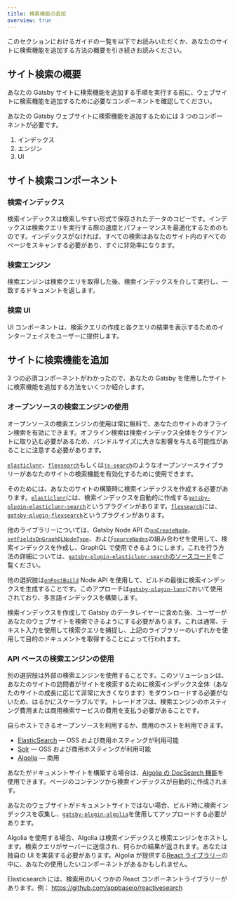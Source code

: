 ```yaml
---
title: 検索機能の追加
overview: true
---
```


このセクションにおけるガイドの一覧を以下でお読みいただくか、あなたのサイトに検索機能を追加する方法の概要を引き続きお読みください。

<GuideList slug={props.slug} />

## サイト検索の概要

あなたの Gatsby サイトに検索機能を追加する手順を実行する前に、ウェブサイトに検索機能を追加するために必要なコンポーネントを確認してください。

あなたの Gatsby ウェブサイトに検索機能を追加するためには 3 つのコンポーネントが必要です。

1.  インデックス
2.  エンジン
3.  UI

## サイト検索コンポーネント

### 検索インデックス

検索インデックスは検索しやすい形式で保存されたデータのコピーです。インデックスは検索クエリを実行する際の速度とパフォーマンスを最適化するためのものです。インデックスがなければ、すべての検索はあなたのサイト内のすべてのページをスキャンする必要があり、すぐに非効率になります。

### 検索エンジン

検索エンジンは検索クエリを取得した後、検索インデックスを介して実行し、一致するドキュメントを返します。

### 検索 UI

UI コンポーネントは、検索クエリの作成と各クエリの結果を表示するためのインターフェイスをユーザーに提供します。

## サイトに検索機能を追加

3 つの必須コンポーネントがわかったので、あなたの Gatsby を使用したサイトに検索機能を追加する方法をいくつか紹介します。

### オープンソースの検索エンジンの使用

オープンソースの検索エンジンの使用は常に無料で、あなたのサイトのオフライン検索を有効にできます。オフライン検索は検索インデックス全体をクライアントに取り込む必要があるため、バンドルサイズに大きな影響を与える可能性があることに注意する必要があります。

[`elasticlunr`](https://www.npmjs.com/package/elasticlunr)、[`flexsearch`](https://github.com/nextapps-de/flexsearch)もしくは[`js-search`](https://github.com/bvaughn/js-search)のようなオープンソースライブラリーがあなたのサイトの検索機能を有効化するために使用できます。

そのためには、あなたのサイトの構築時に検索インデックスを作成する必要があります。[`elasticlunr`](https://www.npmjs.com/package/elasticlunr)には、検索インデックスを自動的に作成する[`gatsby-plugin-elasticlunr-search`](https://github.com/gatsby-contrib/gatsby-plugin-elasticlunr-search)というプラグインがあります。[`flexsearch`](https://github.com/nextapps-de/flexsearch)には、[`gatsby-plugin-flexsearch`](https://github.com/tmsss/gatsby-plugin-flexsearch)というプラグインがあります。

他のライブラリーについては、Gatsby Node API の[`onCreateNode`](/docs/node-apis/#onCreateNode)、[`setFieldsOnGraphQLNodeType`](/docs/node-apis/#setFieldsOnGraphQLNodeType)、および[`sourceNodes`](/docs/node-apis/#sourceNodes)の組み合わせを使用して、検索インデックスを作成し、GraphQL で使用できるようにします。これを行う方法の詳細については、[`gatsby-plugin-elasticlunr-search`のソースコード](https://github.com/gatsby-contrib/gatsby-plugin-elasticlunr-search/blob/master/src/gatsby-node.js#L96-L131)をご覧ください。

他の選択肢は[`onPostBuild`](/docs/node-apis/#onPostBuild) Node API を使用して、ビルドの最後に検索インデックスを生成することです。このアプローチは[`gatsby-plugin-lunr`](https://github.com/humanseelabs/gatsby-plugin-lunr)において使用されており、多言語インデックスを構築します。

検索インデックスを作成して Gatsby のデータレイヤーに含めた後、ユーザーがあなたのウェブサイトを検索できるようにする必要があります。これは通常、テキスト入力を使用して検索クエリを捕捉し、上記のライブラリーのいずれかを使用して目的のドキュメントを取得することによって行われます。

### API ベースの検索エンジンの使用

別の選択肢は外部の検索エンジンを使用することです。このソリューションは、あなたのサイトの訪問者がサイトを検索するために検索インデックス全体（あなたのサイトの成長に応じて非常に大きくなります）をダウンロードする必要がないため、はるかにスケーラブルです。トレードオフは、検索エンジンのホスティング費用または商用検索サービスの費用を支払う必要があることです。

自らホストできるオープンソースを利用するか、商用のホストを利用できます。

- [ElasticSearch](https://www.elastic.co/products/elasticsearch) — OSS および商用ホスティングが利用可能
- [Solr](http://lucene.apache.org/solr/) — OSS および商用ホスティングが利用可能
- [Algolia](https://www.algolia.com/) — 商用

あなたがドキュメントサイトを構築する場合は、[Algolia の DocSearch 機能](https://community.algolia.com/docsearch/)を使用できます。ページのコンテンツから検索インデックスが自動的に作成されます。

あなたのウェブサイトがドキュメントサイトではない場合、ビルド時に検索インデックスを収集し、[`gatsby-plugin-algolia`](https://github.com/algolia/gatsby-plugin-algolia)を使用してアップロードする必要があります。

Algolia を使用する場合、Algolia は検索インデックスと検索エンジンをホストします。検索クエリがサーバーに送信され、何らかの結果が返されます。あなたは独自の UI を実装する必要があります。Algolia が提供する[React ライブラリー](https://github.com/algolia/react-instantsearch)の中に、あなたの使用したいコンポーネントがあるかもしれません。

Elasticsearch には、検索用のいくつかの React コンポーネントライブラリーがあります。例： https://github.com/appbaseio/reactivesearch
